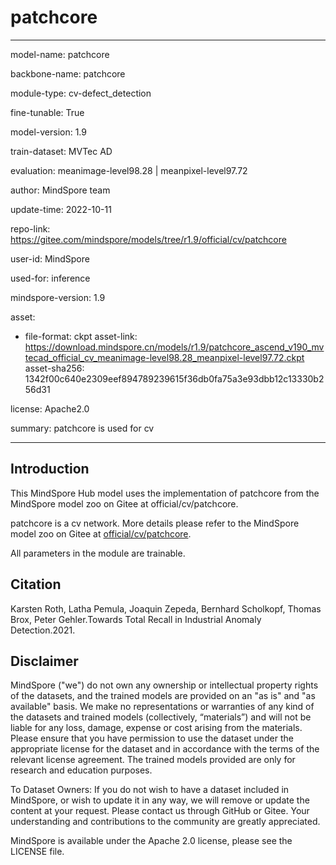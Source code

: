 # patchcore

---

model-name: patchcore

backbone-name: patchcore

module-type: cv-defect_detection

fine-tunable: True

model-version: 1.9

train-dataset: MVTec AD

evaluation: meanimage-level98.28 | meanpixel-level97.72

author: MindSpore team

update-time: 2022-10-11

repo-link: <https://gitee.com/mindspore/models/tree/r1.9/official/cv/patchcore>

user-id: MindSpore

used-for: inference

mindspore-version: 1.9

asset:

-
    file-format: ckpt
    asset-link: <https://download.mindspore.cn/models/r1.9/patchcore_ascend_v190_mvtecad_official_cv_meanimage-level98.28_meanpixel-level97.72.ckpt>
    asset-sha256: 1342f00c640e2309eef894789239615f36db0fa75a3e93dbb12c13330b256d31

license: Apache2.0

summary: patchcore is used for cv

---

## Introduction

This MindSpore Hub model uses the implementation of patchcore from the MindSpore model zoo on Gitee at official/cv/patchcore.

patchcore is a cv network. More details please refer to the MindSpore model zoo on Gitee at [official/cv/patchcore](https://gitee.com/mindspore/models/blob/r1.9/official/cv/patchcore/README_CN.md).

All parameters in the module are trainable.

## Citation

Karsten Roth, Latha Pemula, Joaquin Zepeda, Bernhard Scholkopf, Thomas Brox, Peter Gehler.Towards Total Recall in Industrial Anomaly Detection.2021.

## Disclaimer

MindSpore ("we") do not own any ownership or intellectual property rights of the datasets, and the trained models are provided on an "as is" and "as available" basis. We make no representations or warranties of any kind of the datasets and trained models (collectively, “materials”) and will not be liable for any loss, damage, expense or cost arising from the materials. Please ensure that you have permission to use the dataset under the appropriate license for the dataset and in accordance with the terms of the relevant license agreement. The trained models provided are only for research and education purposes.

To Dataset Owners: If you do not wish to have a dataset included in MindSpore, or wish to update it in any way, we will remove or update the content at your request. Please contact us through GitHub or Gitee. Your understanding and contributions to the community are greatly appreciated.

MindSpore is available under the Apache 2.0 license, please see the LICENSE file.
